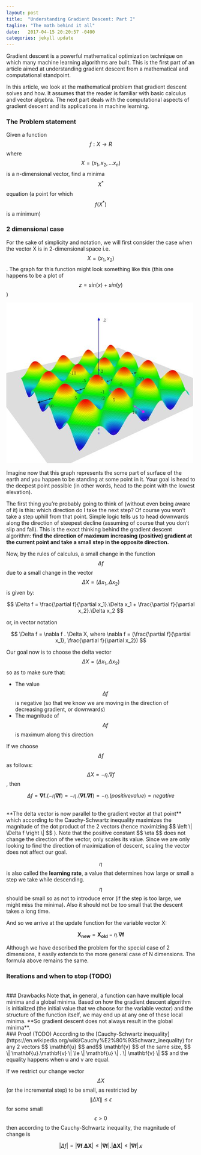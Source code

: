 ```yaml
---
layout: post
title:  "Understanding Gradient Descent: Part I"
tagline: "The math behind it all"
date:   2017-04-15 20:20:57 -0400
categories: jekyll update
---
```


Gradient descent is a powerful mathematical optimization technique on which many machine learning algorithms are built. This is the first part of an article aimed at understanding gradient descent from a mathematical and computational standpoint.

In this article, we look at the mathematical problem that gradient descent solves and how. It assumes that the reader is familiar with basic calculus and vector algebra. The next part deals with the computational aspects of gradient descent and its applications in machine learning.

### The Problem statement
Given a function $$ f : X \rightarrow R $$ where $$ X = (x_1, x_2, ... x_n) $$ is a n-dimensional vector, find a minima $$X^*$$ equation (a point for which $$ f(X^*) $$ is a minimum)

### 2 dimensional case
For the sake of simplicity and notation, we will first consider the case when the vector X is in 2-dimensional space i.e. $$ X = (x_1, x_2) $$. The graph for this function might look something like this (this one happens to be a plot of $$ z = sin(x) + sin(y) $$)

![Image](/images/3d-plot-sinx2-siny2.jpeg)

Imagine now that this graph represents the some part of surface of the earth and you happen to be standing at some point in it. Your goal is head to the deepest point possible (in other words, head to the point with the lowest elevation).

The first thing you’re probably going to think of (without even being aware of it) is this: which direction do I take the next step? Of course you won’t take a step uphill from that point. Simple logic tells us to head downwards along the direction of steepest decline (assuming of course that you don’t slip and fall). This is the exact thinking behind the gradient descent algorithm: **find the direction of maximum increasing (positive) gradient at the current point and take a small step in the opposite direction.**

Now, by the rules of calculus, a small change in the function $$ \Delta f $$ due to a small change in the vector $$ \Delta X = (\Delta x_1, \Delta x_2) $$ is given by:


$$
	\Delta f = \frac{\partial f}{\partial x_1}.\Delta x_1 + \frac{\partial f}{\partial x_2}.\Delta x_2
$$

or, in vector notation


$$
	\Delta f = \nabla f . \Delta X,  
	where \nabla f = (\frac{\partial f}{\partial x_1}, \frac{\partial f}{\partial x_2})
$$


Our goal now is to choose the delta vector $$ \Delta X = (\Delta x_1, \Delta x_2) $$ so as to make sure that:
* The value $$ \Delta f $$ is negative (so that we know we are moving in the direction of decreasing gradient, or downwards)
* The magnitude of $$ \Delta f $$ is maximum along this direction

If we choose $$ \Delta f $$ as follows: $$ \Delta X = -\eta.\nabla f $$, then

$$ \Delta f = \mathbf{\nabla f}.(-\eta \mathbf{\nabla f}) = -\eta.(\mathbf{\nabla f.\nabla f}) = -\eta.(positive value) = negative $$

<br>
**The delta vector is now parallel to the gradient vector at that point** which according to the Cauchy-Schwartz inequality maximizes the magnitude of the dot product of the 2 vectors (hence maximizing $$ \left \| \Delta f \right \| $$ ). Note that the positive constant $$ \eta $$  does not change the direction of the vector, only scales its value. Since we are only looking to find the direction of maximization of descent, scaling the vector does not affect our goal.

$$ \eta $$ is also called the **learning rate**, a value that determines how large or small a step we take while descending. $$ \eta $$ should be small so as not to introduce error (if the step is too large, we might miss the minima). Also it should not be too small that the descent takes a long time.

And so we arrive at the update function for the variable vector X:


$$
	\mathbf{X_{new}} = \mathbf{X_{old}} - \eta.\mathbf{\nabla f}
$$

Although we have described the problem for the special case of 2 dimensions, it easily extends to the more general case of N dimensions. The formula above remains the same.
<br>
### Iterations and when to stop (TODO)

<br>
### Drawbacks
Note that, in general, a function can have multiple local minima and a global minima. Based on how the gradient descent algorithm is initialized (the initial value that we choose for the variable vector) and the structure of the function itself, we may end up at any one of these local minima. **So gradient descent does not always result in the global minima**.

<br>
### Proof (TODO)
According to the [Cauchy-Schwartz inequality](https://en.wikipedia.org/wiki/Cauchy%E2%80%93Schwarz_inequality) for any 2 vectors $$ \mathbf{u} $$ and$$ \mathbf{v} $$ of the same size, $$ \| \mathbf{u}.\mathbf{v} \| \le \| \mathbf{u} \| . \| \mathbf{v} \| $$ and the equality happens when u and v are equal.

If we restrict our change vector $$ \Delta X $$ (or the incremental step) to be small, as restricted by $$ \| \Delta X \| \le \epsilon $$for some small $$ \epsilon > 0 $$ then according to the Cauchy-Schwartz inequality, the magnitude of change is

$$
| \Delta f | = | \mathbf{\nabla f }. \mathbf{\Delta X} |  \le | \mathbf{\nabla f} |.| \mathbf{\Delta X}| \le |\mathbf{\nabla f}|.\epsilon
$$


